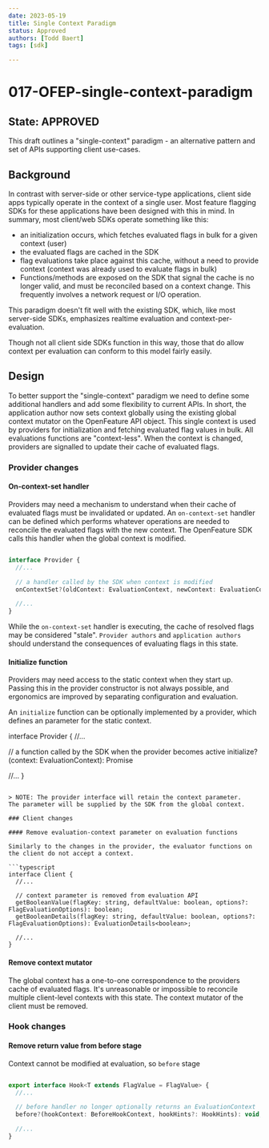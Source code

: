 ```yaml
---
date: 2023-05-19
title: Single Context Paradigm
status: Approved
authors: [Todd Baert]
tags: [sdk]

---
```

# 017-OFEP-single-context-paradigm

## State: APPROVED

This draft outlines a "single-context" paradigm - an alternative pattern and set of APIs supporting client use-cases.

## Background

In contrast with server-side or other service-type applications, client side apps typically operate in the context of a single user.
Most feature flagging SDKs for these applications have been designed with this in mind.
In summary, most client/web SDKs operate something like this:

- an initialization occurs, which fetches evaluated flags in bulk for a given context (user)
- the evaluated flags are cached in the SDK
- flag evaluations take place against this cache, without a need to provide context (context was already used to evaluate flags in bulk)
- Functions/methods are exposed on the SDK that signal the cache is no longer valid, and must be reconciled based on a context change. This frequently involves a network request or I/O operation.

This paradigm doesn't fit well with the existing SDK, which, like most server-side SDKs, emphasizes realtime evaluation and context-per-evaluation.

Though not all client side SDKs function in this way, those that do allow context per evaluation can conform to this model fairly easily.

## Design

To better support the "single-context" paradigm we need to define some additional handlers and add some flexibility to current APIs.
In short, the application author now sets context globally using the existing global context mutator on the OpenFeature API object.
This single context is used by providers for initialization and fetching evaluated flag values in bulk.
All evaluations functions are "context-less".
When the context is changed, providers are signalled to update their cache of evaluated flags.

### Provider changes

#### On-context-set handler

Providers may need a mechanism to understand when their cache of evaluated flags must be invalidated or updated. An `on-context-set` handler can be defined which performs whatever operations are needed to reconcile the evaluated flags with the new context. The OpenFeature SDK calls this handler when the global context is modified.

```typescript

interface Provider {
  //...

  // a handler called by the SDK when context is modified
  onContextSet?(oldContext: EvaluationContext, newContext: EvaluationContext): Promise<void>

  //...
}
```

While the `on-context-set` handler is executing, the cache of resolved flags may be considered "stale". `Provider authors` and `application authors` should understand the consequences of evaluating flags in this state.

#### Initialize function

Providers may need access to the static context when they start up.
Passing this in the provider constructor is not always possible, and ergonomics are improved by separating configuration and evaluation.

An `initialize` function can be optionally implemented by a provider, which defines an parameter for the static context.

interface Provider {
  //...

  // a function called by the SDK when the provider becomes active
  initialize?(context: EvaluationContext): Promise<void>

  //...
}
```

> NOTE: The provider interface will retain the context parameter.
The parameter will be supplied by the SDK from the global context.

### Client changes

#### Remove evaluation-context parameter on evaluation functions

Similarly to the changes in the provider, the evaluator functions on the client do not accept a context.

```typescript
interface Client {
  //...

  // context parameter is removed from evaluation API
  getBooleanValue(flagKey: string, defaultValue: boolean, options?: FlagEvaluationOptions): boolean;
  getBooleanDetails(flagKey: string, defaultValue: boolean, options?: FlagEvaluationOptions): EvaluationDetails<boolean>;

  //...
}
```

#### Remove context mutator

The global context has a one-to-one correspondence to the providers cache of evaluated flags. It's unreasonable or impossible to reconcile multiple client-level contexts with this state. The context mutator of the client must be removed.

### Hook changes

#### Remove return value from before stage

Context cannot be modified at evaluation, so `before` stage 

```typescript

export interface Hook<T extends FlagValue = FlagValue> {
  //...

  // before handler no longer optionally returns an EvaluationContext
  before?(hookContext: BeforeHookContext, hookHints?: HookHints): void;

  //...
}

```
